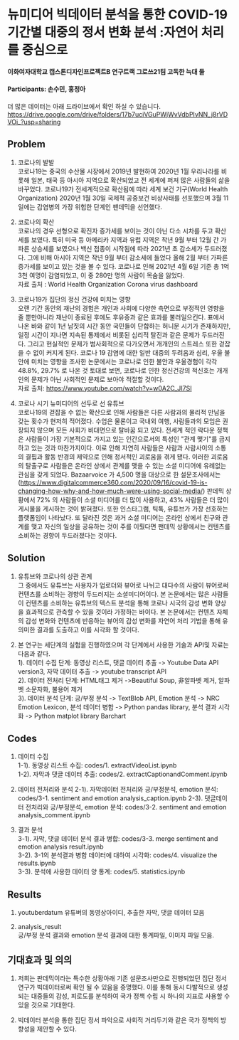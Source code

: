 # 뉴미디어 빅데이터 분석을 통한 COVID-19 기간별 대중의 정서 변화 분석  :자연어 처리를 중심으로 
#### 이화여자대학교 캡스톤디자인프로젝트B 연구트랙 그로쓰21팀 고독한 늑대 둘
#### Participants: 손수민, 홍정아 

더 많은 데이터는 아래 드라이브에서 확인 하실 수 있습니다.
https://drive.google.com/drive/folders/17b7uciVGuPWjWvVdbPIvNN_j8rVDVOi_?usp=sharing


## Problem  
1. 코로나의 발발  
코로나19는 중국의 수산물 시장에서 2019년 발현하여 2020년 1월 우리나라를 비롯해 일본, 태국 등 아시아 지역으로 확산되었고 전 세계에 퍼져 많은 사람들의 삶을 바꾸었다. 코로나19가 전세계적으로 확산됨에 따라 세계 보건 기구(World Health Organization) 2020년 1월 30일 국제적 공중보건 비상사태를 선포했으며 3월 11일에는 감염병의 가장 위험한 단계인 팬데믹을 선언했다.  

2. 코로나의 확산  
코로나의 경우 선형으로 확진자 증가세를 보이는 것이 아닌 다소 시차를 두고 확산세를 보였다. 특히 미국 등 아메리카 지역과 유럽 지역은 작년 9월 부터 12월 간 가파른 상승세를 보였으나 백신 접종이 시작됨에 따라 2021년 초 감소세가 두드러졌다. 그에 비해 아시아 지역은 작년 9월 부터 감소세에 들었다 올해 2월 부터 가파른 증가세를 보이고 있는 것을 볼 수 있다. 코로나로 인해 2021년 4월 6일 기준 총 1억 3천 여명이 감염되었고, 이 중 280만 명의 사람이 목숨을 잃었다.  
자료 출처 : World Health Organization Corona virus dashboard  

3. 코로나19가 집단의 정신 건강에 미치는 영향  
오랜 기간 동안의 재난의 경험은 개인과 사회에 다양한 측면으로 부정적인 영향을 줄 뿐만아니라 재난이 종료된 후에도 후유증과 같은 효과를 불러일으킨다. 표에서 나온 바와 같이 1년 남짓의 시간 동안 국민들이 단합하는 허니문 시기가 존재하지만, 일정 시간이 지나면 지속된 통제에서 비롯된 심리적 탈진과 같은 문제가 두드러진다. 그리고 현실적인 문제가 범사회적으로 다가오면서 개개인의 스트레스 또한 걷잡을 수 없이 커지게 된다. 코로나 19 감염에 대한 일반 대중의 두려움과 심리, 우울 불안에 미치는 영향을 조사한 논문에서는 코로나로 인한 불안과 우울경험이 각각 48.8%, 29.7% 로 나온 것 토대로 보면, 코로나로 인한 정신건강의 적신호는 개개인의 문제가 아닌 사회적인 문제로 보아야 적절할 것이다.  
자료 출처: https://www.youtube.com/watch?v=w0A2C_JI7SI

4. 코로나 시기 뉴미디어의 선두로 선 유튜브  
 코로나19의 걷잡을 수 없는 확산으로 인해 사람들은 다른 사람과의 물리적 만남을 갖는 횟수가 현저히 적어졌다. 수업은 물론이고 국내외 여행, 사람들과의 모임은 권장되지 않으며 모든 사회가 비대면으로 탈바꿈 되고 있다. 전세계 적인 락다운 정책은 사람들이 가장 기본적으로 가지고 있는 인간으로서의 특성인 "관계 맺기"를 금지하고 있는 것과 마찬가지이다. 이로 인해 자연히 사람들은 사람과 사람사이의 소통의 결핍과 활동 반경의 제약으로 인해 정서적인 괴로움을 겪게 됐다. 이러한 괴로움의 탈출구로 사람들은 온라인 상에서 관계를 맺을 수 있는 소셜 미디어에 유례없는 관심을 갖게 되었다. Bazaarvoice 가 4,500 명을 대상으로 한 설문조사에서는(https://www.digitalcommerce360.com/2020/09/16/covid-19-is-changing-how-why-and-how-much-were-using-social-media/) 판데믹 상황에서 72% 의 사람들이 소셜 미디어를 더 많이 사용하고, 43% 사람들은 더 많이 게시물을 게시하는 것이 밝혀졌다. 또한 인스타그램, 틱톡, 유튜브가 가장 선호하는 플랫폼임이 나타났다. 또 달라진 것은 과거 소셜 미디어는 온라인 상에서 친구와 관계를 맺고 자신의 일상을 공유하는 것이 주를 이뤘다면 팬데믹 상황에서는 컨텐츠를 소비하는 경향이 두드러졌다는 것이다.  


## Solution  

1. 유튜브와 코로나의 상관 관계  
그 중에서도 유튜브는 사용자가 업로더와 뷰어로 나뉘고 대다수의 사람이 뷰어로써 컨텐츠를 소비하는 경향이 두드러지는 소셜미디어이다. 본 논문에서는 많은 사람들이 컨텐츠를 소비하는 유튜브의 텍스트 분석을 통해 코로나 시국의 감성 변화 양상을 효과적으로 관측할 수 있을 것이라 가정하는 바이다. 본 논문에서는 컨텐츠 자체의 감성 변화와 컨텐츠에 반응하는 뷰어의 감성 변화를 자연어 처리 기법을 통해 유의미한 결과를 도출하고 이를 시각화 할 것이다.  

2. 본 연구는 세단계의 실험을 진행하였으며 각 단계에서 사용한 기술과 API및 자료는 다음과 같다.  
1). 데이터 수집 단계: 동영상 리스트, 댓글 데이터 추출 -> Youtube Data API version3, 자막 데이터 추출 -> youtube transcript API  
2). 데이터 전처리 단계: HTML태그 제거 ->Beautiful Soup, 非알파벳 제거, 알파벳 소문자화, 불용어 제거  
3). 데이터 분석 단계: 긍/부정 분석 -> TextBlob API, Emotion 분석 -> NRC Emotion Lexicon, 분석 데이터 병합 -> Python pandas library,  분석 결과 시각화 -> Python matplot library Barchart


## Codes
1. 데이터 수집  
1-1). 동영상 리스트 수집: codes/1. extractVideoList.ipynb  
1-2). 자막과 댓글 데이터 추출: codes/2. extractCaptionandComment.ipynb  

2. 데이터 전처리와 분석
2-1). 자막데이터 전처리와 긍/부정분석, emotion 분석: codes/3-1. sentiment and emotion analysis_caption.ipynb
2-3). 댓글데이터 전처리와 긍/부정분석, emotion 분석: codes/3-2. sentiment and emotion analysis_comment.ipynb  

3. 결과 분석  
3-1). 자막, 댓글 데이터 분석 결과 병합: codes/3-3. merge sentiment and emotion analysis result.ipynb  
3-2). 3-1의 분석결과 병합 데이터에 대하여 시각화: codes/4. visualize the results.ipynb  
3-3). 분석에 사용한 데이터 양 통계: codes/5. statistics.ipynb

## Results  
1. youtuberdatum
유튜버의 동영상아이디, 추출한 자막, 댓글 데이터 모음  

2. analysis_result  
긍/부정 분석 결과와 emotion 분석 결과에 대한 통계파일, 이미지 파일 모음.

## 기대효과 및 의의  

1. 저희는 판데믹이라는 특수한 상황아래 기존 설문조사만으로 진행되었던 집단 정서 연구가 빅데이터로써 확인 될 수 있음을 증명했다. 이를 통해 동시 다발적으로 생성되는 대중들의 감성, 피로도를 분석하여 국가 정책 수립 시 하나의 지표로 사용할 수 있을 것으로 기대한다.  

3. 빅데이터 분석을 통한 집단 정서 파악으로 사회적 거리두기와 같은 국가 정책의 방향성을 제안할 수 있다. 
